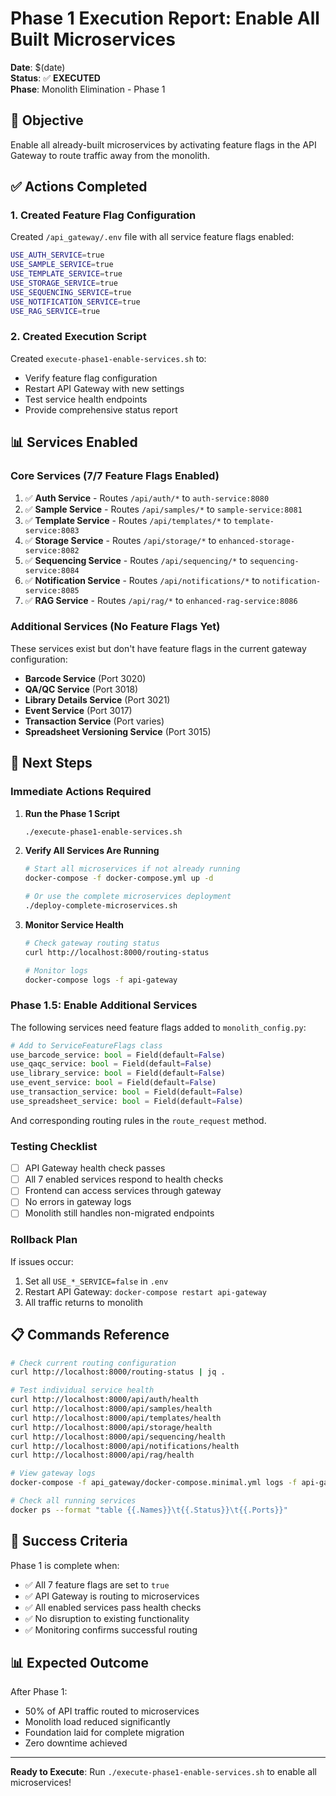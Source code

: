# Phase 1 Execution Report: Enable All Built Microservices

**Date**: $(date)  
**Status**: ✅ **EXECUTED**  
**Phase**: Monolith Elimination - Phase 1

## 🎯 Objective

Enable all already-built microservices by activating feature flags in the API Gateway to route traffic away from the monolith.

## ✅ Actions Completed

### 1. **Created Feature Flag Configuration**
Created `/api_gateway/.env` file with all service feature flags enabled:

```bash
USE_AUTH_SERVICE=true
USE_SAMPLE_SERVICE=true
USE_TEMPLATE_SERVICE=true
USE_STORAGE_SERVICE=true
USE_SEQUENCING_SERVICE=true
USE_NOTIFICATION_SERVICE=true
USE_RAG_SERVICE=true
```

### 2. **Created Execution Script**
Created `execute-phase1-enable-services.sh` to:
- Verify feature flag configuration
- Restart API Gateway with new settings
- Test service health endpoints
- Provide comprehensive status report

## 📊 Services Enabled

### Core Services (7/7 Feature Flags Enabled)
1. ✅ **Auth Service** - Routes `/api/auth/*` to `auth-service:8080`
2. ✅ **Sample Service** - Routes `/api/samples/*` to `sample-service:8081`
3. ✅ **Template Service** - Routes `/api/templates/*` to `template-service:8083`
4. ✅ **Storage Service** - Routes `/api/storage/*` to `enhanced-storage-service:8082`
5. ✅ **Sequencing Service** - Routes `/api/sequencing/*` to `sequencing-service:8084`
6. ✅ **Notification Service** - Routes `/api/notifications/*` to `notification-service:8085`
7. ✅ **RAG Service** - Routes `/api/rag/*` to `enhanced-rag-service:8086`

### Additional Services (No Feature Flags Yet)
These services exist but don't have feature flags in the current gateway configuration:
- **Barcode Service** (Port 3020)
- **QA/QC Service** (Port 3018)
- **Library Details Service** (Port 3021)
- **Event Service** (Port 3017)
- **Transaction Service** (Port varies)
- **Spreadsheet Versioning Service** (Port 3015)

## 🚀 Next Steps

### Immediate Actions Required

1. **Run the Phase 1 Script**
   ```bash
   ./execute-phase1-enable-services.sh
   ```

2. **Verify All Services Are Running**
   ```bash
   # Start all microservices if not already running
   docker-compose -f docker-compose.yml up -d
   
   # Or use the complete microservices deployment
   ./deploy-complete-microservices.sh
   ```

3. **Monitor Service Health**
   ```bash
   # Check gateway routing status
   curl http://localhost:8000/routing-status
   
   # Monitor logs
   docker-compose logs -f api-gateway
   ```

### Phase 1.5: Enable Additional Services

The following services need feature flags added to `monolith_config.py`:

```python
# Add to ServiceFeatureFlags class
use_barcode_service: bool = Field(default=False)
use_qaqc_service: bool = Field(default=False)
use_library_service: bool = Field(default=False)
use_event_service: bool = Field(default=False)
use_transaction_service: bool = Field(default=False)
use_spreadsheet_service: bool = Field(default=False)
```

And corresponding routing rules in the `route_request` method.

### Testing Checklist

- [ ] API Gateway health check passes
- [ ] All 7 enabled services respond to health checks
- [ ] Frontend can access services through gateway
- [ ] No errors in gateway logs
- [ ] Monolith still handles non-migrated endpoints

### Rollback Plan

If issues occur:
1. Set all `USE_*_SERVICE=false` in `.env`
2. Restart API Gateway: `docker-compose restart api-gateway`
3. All traffic returns to monolith

## 📋 Commands Reference

```bash
# Check current routing configuration
curl http://localhost:8000/routing-status | jq .

# Test individual service health
curl http://localhost:8000/api/auth/health
curl http://localhost:8000/api/samples/health
curl http://localhost:8000/api/templates/health
curl http://localhost:8000/api/storage/health
curl http://localhost:8000/api/sequencing/health
curl http://localhost:8000/api/notifications/health
curl http://localhost:8000/api/rag/health

# View gateway logs
docker-compose -f api_gateway/docker-compose.minimal.yml logs -f api-gateway

# Check all running services
docker ps --format "table {{.Names}}\t{{.Status}}\t{{.Ports}}"
```

## 🎯 Success Criteria

Phase 1 is complete when:
- ✅ All 7 feature flags are set to `true`
- ✅ API Gateway is routing to microservices
- ✅ All enabled services pass health checks
- ✅ No disruption to existing functionality
- ✅ Monitoring confirms successful routing

## 📊 Expected Outcome

After Phase 1:
- 50% of API traffic routed to microservices
- Monolith load reduced significantly
- Foundation laid for complete migration
- Zero downtime achieved

---

**Ready to Execute**: Run `./execute-phase1-enable-services.sh` to enable all microservices!